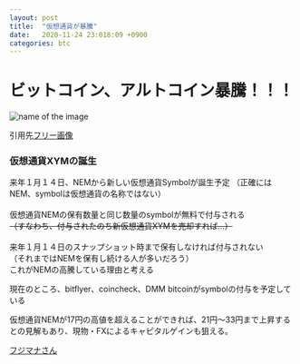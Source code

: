 ```yaml
---
layout: post
title:  "仮想通貨が暴騰"
date:   2020-11-24 23:018:09 +0900
categories: btc
---
```


<h1>ビットコイン、アルトコイン暴騰！！！</h1>

![name of the image](https://se8move.github.io/blog/img/image-3046639__480.jpg)



引用先[フリー画像](https://pixabay.com/ja/images/search/bitcoin/)

<h3>仮想通貨XYMの誕生</h3>

来年１月１４日、NEMから新しい仮想通貨Symbolが誕生予定
（正確にはNEM、symbolは仮想通貨の名称ではない）
<br>
<br>
仮想通貨NEMの保有数量と同じ数量のsymbolが無料で付与される<br>
~~（すなわち、付与されたのち新仮想通貨XYMを売却すれば…）~~
<br>
<br>
来年１月１４日のスナップショット時まで保有しなければ付与されない<br>
（それまではNEMを保有し続ける人が多いだろう）
<br>
これがNEMの高騰している理由と考える


現在のところ、bitflyer、coincheck、DMM bitcoinがsymbolの付与を予定している
　
 
 
仮想通貨NEMが17円の高値を超えることができれば、21円～33円まで上昇するとの見解もあり、現物・FXによるキャピタルゲインも狙える。

[フジマナさん](https://www.youtube.com/watch?v=IX2CdI573vM)

